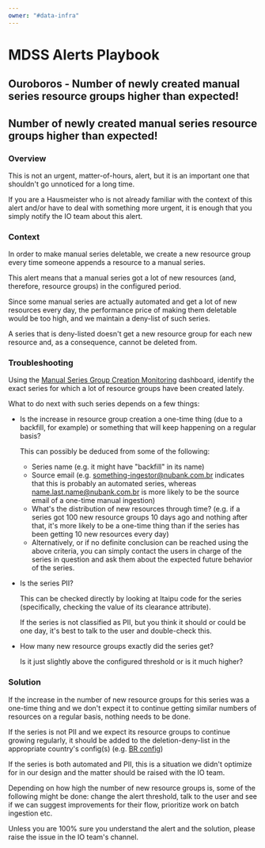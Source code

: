 ```yaml
---
owner: "#data-infra"
---
```


# MDSS Alerts Playbook

## Ouroboros - Number of newly created manual series resource groups higher than expected!

## Number of newly created manual series resource groups higher than expected!

### Overview

This is not an urgent, matter-of-hours, alert, but it is an important one that shouldn't go unnoticed for a long time.

If you are a Hausmeister who is not already familiar with the context of this alert and/or have to deal with something more urgent, it is enough that you simply notify the IO team about this alert.

### Context

In order to make manual series deletable, we create a new resource group every time someone appends a resource to a manual series.

This alert means that a manual series got a lot of new resources (and, therefore, resource groups) in the configured period.

Since some manual series are actually automated and get a lot of new resources every day, the performance price of making them deletable would be too high, and we maintain a deny-list of such series.

A series that is deny-listed doesn't get a new resource group for each new resource and, as a consequence, cannot be deleted from.

### Troubleshooting

Using the [Manual Series Group Creation Monitoring](https://nubank.splunkcloud.com/en-US/app/search/manual_series_group_creation_monitoring) dashboard, identify the exact series for which a lot of resource groups have been created lately.

What to do next with such series depends on a few things:
* Is the increase in resource group creation a one-time thing (due to a backfill, for example) or something that will keep happening on a regular basis?

  This can possibly be deduced from some of the following:
  - Series name (e.g. it might have "backfill" in its name)
  - Source email (e.g. something-ingestor@nubank.com.br indicates that this is probably an automated series, whereas name.last.name@nubank.com.br
is more likely to be the source email of a one-time manual ingestion)
  - What's the distribution of new resources through time? (e.g. if a series got 100 new resource groups 10 days ago and nothing after that, it's more likely to be a one-time thing than if the series has been getting 10 new resources every day)
  - Alternatively, or if no definite conclusion can be reached using the above criteria, you can simply contact the users in charge of the series in question
and ask them about the expected future behavior of the series.

* Is the series PII?

  This can be checked directly by looking at Itaipu code for the series (specifically, checking the value of its clearance attribute).

  If the series is not classified as PII, but you think it should or could be one day, it's best to talk to the user and double-check this.

* How many new resource groups exactly did the series get?

  Is it just slightly above the configured threshold or is it much higher?

### Solution

If the increase in the number of new resource groups for this series was a one-time thing and we don't expect it to continue getting similar numbers of resources on a regular basis, nothing needs to be done.

If the series is not PII and we expect its resource groups to continue growing regularly, it should be added to the deletion-deny-list in the appropriate country's config(s) (e.g. [BR config](https://github.com/nubank/ouroboros/blob/config/src/prod/ouroboros_br_config.json#L6))

If the series is both automated and PII, this is a situation we didn't optimize for in our design and the matter should be raised with the IO team.

Depending on how high the number of new resource groups is, some of the following might be done: change the alert threshold, talk to the user and see if we can suggest improvements for their flow, prioritize work on batch ingestion etc.

Unless you are 100% sure you understand the alert and the solution, please raise the issue in the IO team's channel.
